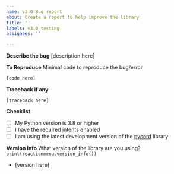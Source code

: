 ```yaml
---
name: v3.0 Bug report
about: Create a report to help improve the library
title: ''
labels: v3.0 testing
assignees: ''

---
```


**Describe the bug**
[description here]

**To Reproduce**
Minimal code to reproduce the bug/error
```py
[code here]
```

**Traceback if any**
```
[traceback here]
```

**Checklist**
- [ ] My Python version is 3.8 or higher
- [ ] I have the required [intents](https://github.com/Defxult/reactionmenu/tree/3.0#intents) enabled
- [ ] I am using the latest development version of the [pycord](https://github.com/Pycord-Development/pycord) library

**Version Info**
What version of the library are you using? `print(reactionmenu.version_info())`
- [version here]

